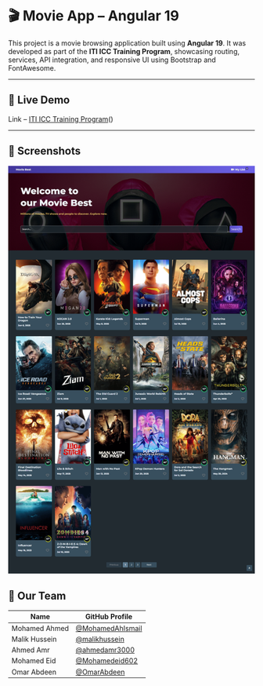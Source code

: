# 🎬 Movie App – Angular 19

This project is a movie browsing application built using **Angular 19**. It was developed as part of the **ITI ICC Training Program**, showcasing routing, services, API integration, and responsive UI using Bootstrap and FontAwesome.

---

## 🚀 Live Demo

Link – [ITI ICC Training Program](https://iti-angular-movie-app.vercel.app/)()

---

## 📸 Screenshots

  ![Home Page](screenshots/1.png)

## 👥 Our Team

| Name          | GitHub Profile                                         |
| ------------- | ------------------------------------------------------ |
| Mohamed Ahmed | [@MohamedAhIsmail](https://github.com/MohamedAhIsmail) |
| Malik Hussein | [@malikhussein](https://github.com/malikhussein)       |
| Ahmed Amr     | [@ahmedamr3000](https://github.com/ahmedamr3000)       |
| Mohamed Eid   | [@Mohamedeid602](https://github.com/Mohamedeid602)     |
| Omar Abdeen   | [@OmarAbdeen](https://github.com/Test0-VC)             |
